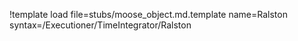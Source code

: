 !template load file=stubs/moose_object.md.template name=Ralston syntax=/Executioner/TimeIntegrator/Ralston